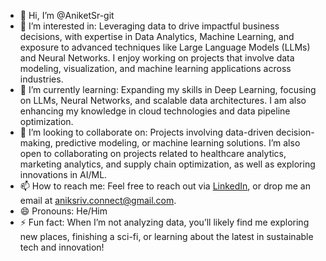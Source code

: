 - 👋 Hi, I’m @AniketSr-git
- 👀 I’m interested in:
  Leveraging data to drive impactful business decisions, with expertise in Data Analytics, Machine Learning, and exposure to advanced techniques like Large Language Models (LLMs) and Neural Networks. I enjoy working on projects that involve data modeling, visualization, and machine learning applications across industries.
- 🌱 I’m currently learning: 
  Expanding my skills in Deep Learning, focusing on LLMs, Neural Networks, and scalable data architectures. I am also enhancing my knowledge in cloud technologies and data pipeline optimization.
- 💞️ I’m looking to collaborate on: 
  Projects involving data-driven decision-making, predictive modeling, or machine learning solutions. I’m also open to collaborating on projects related to healthcare analytics, marketing analytics, and supply chain optimization, as well as exploring innovations in AI/ML.
- 📫 How to reach me: 
  Feel free to reach out via [LinkedIn](https://www.linkedin.com/in/aniket-srivastava-1861a6141/), or drop me an email at [aniksriv.connect@gmail.com](mailto:aniksriv.connect@gmail.com).
- 😄 Pronouns:
  He/Him
- ⚡ Fun fact:
  When I’m not analyzing data, you’ll likely find me exploring new places, finishing a sci-fi, or learning about the latest in sustainable tech and innovation!

<!---
AniketSr-git/AniketSr-git is a ✨ special ✨ repository because its `README.md` (this file) appears on your GitHub profile.
You can click the Preview link to take a look at your changes.
--->
